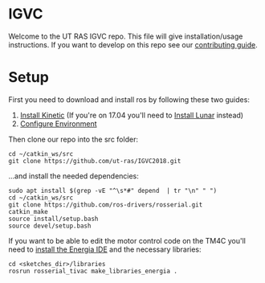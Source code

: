 # IGVC
Welcome to the UT RAS IGVC repo. This file will give installation/usage instructions. If you want to develop on this repo see our [contributing guide](other_file.md).

# Setup

First you need to download and install ros by following these two guides:

1. [Install Kinetic](http://wiki.ros.org/kinetic/Installation/Ubuntu) (If you're on 17.04 you'll need to [Install Lunar](http://wiki.ros.org/lunar/Installation/Ubuntu) instead)
2. [Configure Environment](http://wiki.ros.org/ROS/Tutorials/InstallingandConfiguringROSEnvironment)

Then clone our repo into the src folder:

```
cd ~/catkin_ws/src
git clone https://github.com/ut-ras/IGVC2018.git
```
 ...and install the needed dependencies:

```
sudo apt install $(grep -vE "^\s*#" depend  | tr "\n" " ")
cd ~/catkin_ws/src
git clone https://github.com/ros-drivers/rosserial.git
catkin_make
source install/setup.bash
source devel/setup.bash
```

If you want to be able to edit the motor control code on the TM4C you'll need to [install the Energia IDE](http://energia.nu/download/) and the necessary libraries:

```
cd <sketches_dir>/libraries
rosrun rosserial_tivac make_libraries_energia .
```

